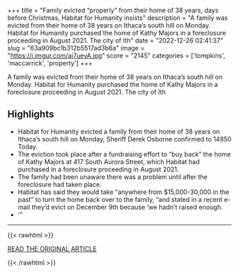+++
title = "Family evicted “properly” from their home of 38 years, days before Christmas, Habitat for Humanity insists"
description = "A family was evicted from their home of 38 years on Ithaca’s south hill on Monday. Habitat for Humanity purchased the home of Kathy Majors in a foreclosure proceeding in August 2021. The city of Ith"
date = "2022-12-26 02:41:37"
slug = "63a909bc1b312b5517ad3b6a"
image = "https://i.imgur.com/ai7ueyA.jpg"
score = "2145"
categories = ['tompkins', 'maccarrick', 'property']
+++

A family was evicted from their home of 38 years on Ithaca’s south hill on Monday. Habitat for Humanity purchased the home of Kathy Majors in a foreclosure proceeding in August 2021. The city of Ith

## Highlights

- Habitat for Humanity evicted a family from their home of 38 years on Ithaca’s south hill on Monday, Sheriff Derek Osborne confirmed to 14850 Today.
- The eviction took place after a fundraising effort to “buy back” the home of Kathy Majors at 417 South Aurora Street, which Habitat had purchased in a foreclosure proceeding in August 2021.
- The family had been unaware there was a problem until after the foreclosure had taken place.
- Habitat has said they would take “anywhere from $15,000-30,000 in the past” to turn the home back over to the family, “and stated in a recent e-mail they’d evict on December 9th because ‘we hadn’t raised enough.
- '”

---

{{< rawhtml >}}
  <p class="article-category">
    <a target="_blank" href="https://www.14850.com/122429463-habitat-humanity-house-2212/">READ THE ORIGINAL ARTICLE</a>
  </p>
{{< /rawhtml >}}

